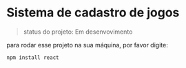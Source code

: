 <h1> Sistema de cadastro de jogos</h1>

>status do projeto: Em desenvovimento

para rodar esse projeto na sua máquina, por favor digite:
```
npm install react
```
